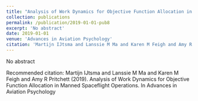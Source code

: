 ```yaml
---
title: "Analysis of Work Dynamics for Objective Function Allocation in Manned Spaceflight Operations"
collection: publications
permalink: /publication/2019-01-01-pub8
excerpt: 'No abstract'
date: 2019-01-01
venue: 'Advances in Aviation Psychology'
citation: 'Martijn IJtsma and Lanssie M Ma and Karen M Feigh and Amy R Pritchett (2019). Analysis of Work Dynamics for Objective Function Allocation in Manned Spaceflight Operations. In Advances in Aviation Psychology'
---
```

No abstract

Recommended citation: Martijn IJtsma and Lanssie M Ma and Karen M Feigh and Amy R Pritchett (2019). Analysis of Work Dynamics for Objective Function Allocation in Manned Spaceflight Operations. In Advances in Aviation Psychology